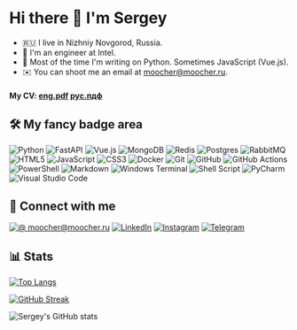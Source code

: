 # Hi there 👋 I'm Sergey

- 🇷🇺 I live in Nizhniy Novgorod, Russia.
- 🐍 I'm an engineer at Intel.
- 🤖 Most of the time I'm writing on Python. Sometimes JavaScript (Vue.js).
- ✉️ You can shoot me an email at moocher@moocher.ru.

#### My CV: [eng.pdf](https://drive.google.com/file/d/1-MgxKkE5R3tYqnjZ3zxE_HkbqHU8YGw1/view?usp=sharing) [рус.пдф](https://drive.google.com/file/d/1-6PX6OuFcbl5ywjys8wxQKWWcDgematW/view?usp=sharing)


## 🛠 My fancy badge area

![Python](https://img.shields.io/badge/python-3670A0?style=for-the-badge&logo=python&logoColor=ffdd54)
![FastAPI](https://img.shields.io/badge/FastAPI-005571?style=for-the-badge&logo=fastapi)
![Vue.js](https://img.shields.io/badge/vuejs-%2335495e.svg?style=for-the-badge&logo=vuedotjs&logoColor=%234FC08D)
![MongoDB](https://img.shields.io/badge/MongoDB-%234ea94b.svg?style=for-the-badge&logo=mongodb&logoColor=white)
![Redis](https://img.shields.io/badge/redis-%23DD0031.svg?style=for-the-badge&logo=redis&logoColor=white)
![Postgres](https://img.shields.io/badge/postgres-%23316192.svg?style=for-the-badge&logo=postgresql&logoColor=white)
![RabbitMQ](https://img.shields.io/badge/Rabbitmq-FF6600?style=for-the-badge&logo=rabbitmq&logoColor=white)
![HTML5](https://img.shields.io/badge/html5-%23E34F26.svg?style=for-the-badge&logo=html5&logoColor=white)
![JavaScript](https://img.shields.io/badge/javascript-%23323330.svg?style=for-the-badge&logo=javascript&logoColor=%23F7DF1E)
![CSS3](https://img.shields.io/badge/css3-%231572B6.svg?style=for-the-badge&logo=css3&logoColor=white)
![Docker](https://img.shields.io/badge/docker-%230db7ed.svg?style=for-the-badge&logo=docker&logoColor=white)
![Git](https://img.shields.io/badge/git-%23F05033.svg?style=for-the-badge&logo=git&logoColor=white)
![GitHub](https://img.shields.io/badge/github-%23121011.svg?style=for-the-badge&logo=github&logoColor=white)
![GitHub Actions](https://img.shields.io/badge/github%20actions-%232671E5.svg?style=for-the-badge&logo=githubactions&logoColor=white)
![PowerShell](https://img.shields.io/badge/PowerShell-%235391FE.svg?style=for-the-badge&logo=powershell&logoColor=white)
![Markdown](https://img.shields.io/badge/markdown-%23000000.svg?style=for-the-badge&logo=markdown&logoColor=white)
![Windows Terminal](https://img.shields.io/badge/Windows%20Terminalt-%234D4D4D.svg?style=for-the-badge&logo=windows-terminal&logoColor=white)
![Shell Script](https://img.shields.io/badge/shell_script-%23121011.svg?style=for-the-badge&logo=gnu-bash&logoColor=white)
![PyCharm](https://img.shields.io/badge/pycharm-143?style=for-the-badge&logo=pycharm&logoColor=black&color=black&labelColor=green)
![Visual Studio Code](https://img.shields.io/badge/Visual%20Studio%20Code-0078d7.svg?style=for-the-badge&logo=visual-studio-code&logoColor=white)


## 🤝 Connect with me

[![@ moocher@moocher.ru](https://img.shields.io/badge/moocher@moocher.ru-B71C1C?style=for-the-badge&logo=mail.ru&logoColor=white)](mailto:moocher@moocher.ru)
[![LinkedIn](https://img.shields.io/badge/linkedin-%230077B5.svg?style=for-the-badge&logo=linkedin&logoColor=white)](https://www.linkedin.com/in/sergey-fomin-85915a124/)
[![Instagram](https://img.shields.io/badge/Instagram-%23E4405F.svg?style=for-the-badge&logo=Instagram&logoColor=white)](https://www.instagram.com/srgfmn/)
[![Telegram](https://img.shields.io/badge/Telegram-2CA5E0?style=for-the-badge&logo=telegram&logoColor=white)](https://t.me/sfominx)

## 📊 Stats

[![Top Langs](https://github-readme-stats.vercel.app/api/top-langs/?username=sfominx&layout=compact)](https://github.com/anuraghazra/github-readme-stats)

[![GitHub Streak](https://github-readme-streak-stats.herokuapp.com/?user=DenverCoder1&theme=default)](https://git.io/streak-stats)

![Sergey's GitHub stats](https://github-readme-stats.vercel.app/api?username=sfominx&show_icons=true&theme=default)

